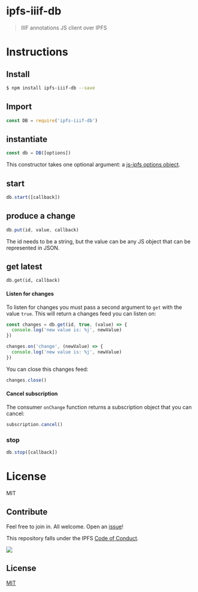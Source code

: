 # ipfs-iiif-db

> IIIF annotations JS client over IPFS

# Instructions

## Install

```sh
$ npm install ipfs-iiif-db --save
```

## Import


```js
const DB = require('ipfs-iiif-db')
```

## instantiate

```js
const db = DB([options])
```

This constructor takes one optional argument: a [js-ipfs options object](https://github.com/ipfs/js-ipfs#advanced-options-when-creating-an-ipfs-node).

## start


```js
db.start([callback])
```

## produce a change

```js
db.put(id, value, callback)
```

The id needs to be a string, but the value can be any JS object that can be represented in JSON.

## get latest

```
db.get(id, callback)
```

#### Listen for changes

To listen for changes you must pass a second argument to `get` with the value `true`. This will return a changes feed you can listen on:

```js
const changes = db.get(id, true, (value) => {
  console.log('new value is: %j', newValue)
})

changes.on('change', (newValue) => {
  console.log('new value is: %j', newValue)
})
```

You can close this changes feed:

```js
changes.close()
```

#### Cancel subscription

The consumer `onChange` function returns a subscription object that you can cancel:

```js
subscription.cancel()
```


### stop


```js
db.stop([callback])
```


# License

MIT

## Contribute

Feel free to join in. All welcome. Open an [issue](https://github.com/pgte/ipfs-iiif-db/issues)!

This repository falls under the IPFS [Code of Conduct](https://github.com/ipfs/community/blob/master/code-of-conduct.md).

[![](https://cdn.rawgit.com/jbenet/contribute-ipfs-gif/master/img/contribute.gif)](https://github.com/ipfs/community/blob/master/contributing.md)

## License

[MIT](LICENSE)
